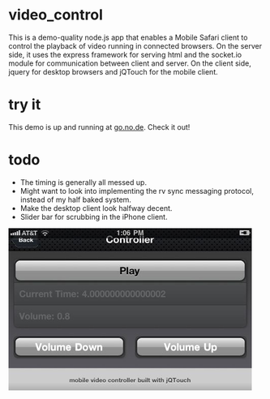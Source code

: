 # video_control

This is a demo-quality node.js app that enables a Mobile Safari client to control the playback of video running in connected browsers. On the server side, it uses the express framework for serving html and the socket.io module for communication between client and server. On the client side, jquery for desktop browsers and jQTouch for the mobile client.

# try it

This demo is up and running at [go.no.de](http://go.no.de/). Check it out!

# todo
 * The timing is generally all messed up.
 * Might want to look into implementing the rv sync messaging protocol, instead of my half baked system.
 * Make the desktop client look halfway decent.
 * Slider bar for scrubbing in the iPhone client.

<img src="https://github.com/schworer/video_control/raw/master/iphone_screenshot.jpg" />
